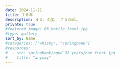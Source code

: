 ```yaml
---
date: 2024-11-21
title: １６年
description: ４３．４度、 ７５０ml。
private: true
#featured_image: 03_bottle_front.jpg
#type: gallery
sort_by: Name
#categories: ["whisky", "springbank"]
#resources:
#  - src: springbank/aged_32_years/box_front.jpg
#    title: "anyway"
---
```

